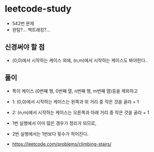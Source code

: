# leetcode-study
- 542번 문제
- 완탐?... 백트래킹?...

## 신경써야 할 점
- (0,0)에서 시작하는 케이스 외에, (n,m)에서 시작하는 케이스도 봐야한다..

## 풀이
- 특이 케이스 (0번째 행, 0번째 열, n번째 행, m번째 열)등을 제외하고
- 1: (0,0)에서 시작하는 케이스는 왼쪽과 위 거리 중 작은 것을 골라 + 1
- 2: (n,m)에서 시작하는 케이스는 오른쪽과 아래 거리 중 작은 것을 골라 + 1
- 1번 실행에서 이미 많은 경우가 정리가 되므로,
- 2번 실행에서는 1번보다 횟수가 적어진다.



- https://leetcode.com/problems/climbing-stairs/
